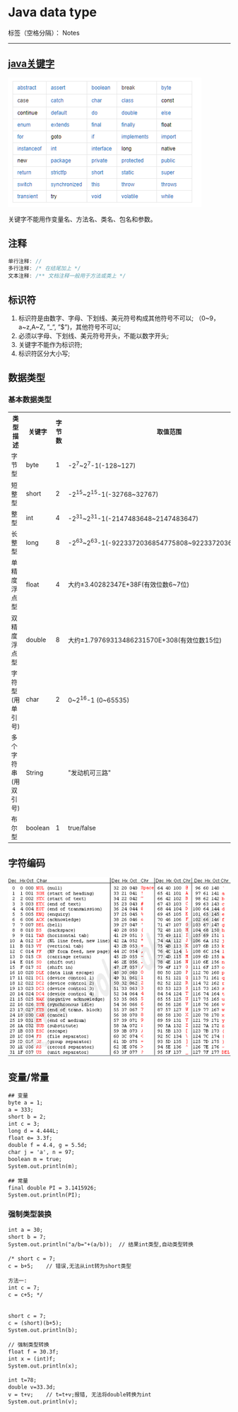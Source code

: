 ﻿# Java data type

标签（空格分隔）： Notes

---

<h2><a href="https://baike.baidu.com/item/java%E5%85%B3%E9%94%AE%E5%AD%97/5808816?fr=aladdin">java关键字</a></h2>
<p><img src="https://raw.githubusercontent.com/rel-start/Notes/picture/picture/java-gjz.png" /></p>
<p>关键字不能用作变量名、方法名、类名、包名和参数。</p>

<h2>注释</h2>

```java
单行注释: //
多行注释: /* 在结尾加上 */
文本注释: /** 文档注释一般用于方法或类上 */ 
```

<h2>标识符</h2>

1. 标识符是由数字、字母、下划线、美元符号构成其他符号不可以;
（0~9，a~z,A~Z, ”_”, ”$”)，其他符号不可以;
2. 必须以字母、下划线、美元符号开头，不能以数字开头;
3. 关键字不能作为标识符;
4. 标识符区分大小写;

<h2>数据类型</h2>
<h3>基本数据类型</h3>
<table>
  <tr>
    <th>类型描述</th>
    <th>关键字</th>
    <th>字节数</th>
    <th>取值范围</th>
    <th>默认值</th>
  </tr>
  <tr>
    <td>字节型</td>
    <td>byte</td>
    <td>1</td>
    <td>-2<sup>7</sup>~2<sup>7</sup>-1(-128~127)</td>
    <td>0</td>
  </tr>
  <tr>
    <td>短整型</td>
    <td>short</td>
    <td>2</td>
    <td>-2<sup>15</sup>~2<sup>15</sup>-1(-32768~32767)</td>
    <td>0</td>
  </tr>
  <tr>
    <td>整型</td>
    <td>int</td>
    <td>4</td>
    <td>-2<sup>31</sup>~2<sup>31</sup>-1(-2147483648~2147483647)</td>
    <td>0</td>
  </tr>
  <tr>
    <td>长整型</td>
    <td>long</td>
    <td>8</td>
    <td>-2<sup>63</sup>~2<sup>63</sup>-1(-9223372036854775808~9223372036854775807)</td>
    <td>0L</td>
  </tr>
  <tr>
    <td>单精度浮点型</td>
    <td>float</td>
    <td>4</td>
    <td>大约±3.40282347E+38F(有效位数6~7位)</td>
    <td>0.0f</td>
  </tr>
  <tr>
    <td>双精度浮点型</td>
    <td>double</td>
    <td>8</td>
    <td>大约±1.79769313486231570E+308(有效位数15位)</td>
    <td>0.0d</td>
  </tr>
  <tr>
    <td>字符型(用单引号)</td>
    <td>char</td>
    <td>2</td>
    <td>0~2<sup>16</sup>-1 (0~65535)</td>
    <td>'\u0000'</td>
  </tr>
  <tr>
    <td>多个字符串(用双引号)</td>
    <td>String</td>
    <td></td>
    <td>"发动机可三路"</td>
    <td></td>
  </tr>
  <tr>
    <td>布尔型</td>
    <td>boolean</td>
    <td>1</td>
    <td>true/false</td>
    <td>false</td>
  </tr>
</table>

<h2>字符编码</h2>
<p><img src="https://raw.githubusercontent.com/rel-start/Notes/picture/picture/character-encoding.png" /></p>

<h2>变量/常量</h2>

```
## 变量
byte a = 1;
a = 333;
short b = 2;
int c = 3;
long d = 4.444L;
float e= 3.3f;
double f = 4.4, g = 5.5d;
char j = 'a', n = 97;
boolean m = true;
System.out.println(m);

## 常量
final double PI = 3.1415926;
System.out.println(PI);
```

<h3>强制类型装换</h3>

```
int a = 30;
short b = 7;
System.out.println("a/b="+(a/b));  // 结果int类型,自动类型转换

/* short c = 7;
c = b+5;	// 错误,无法从int转为short类型

方法一:
int c = 7;
c = c+5; */


short c = 7;
c = (short)(b+5);
System.out.println(b);

// 强制类型转换
float f = 30.3f;
int x = (int)f;
System.out.println(x);

int t=78;
double v=33.3d;
v = t+v;	// t=t+v;报错, 无法将double转换为int
System.out.println(v);
```




